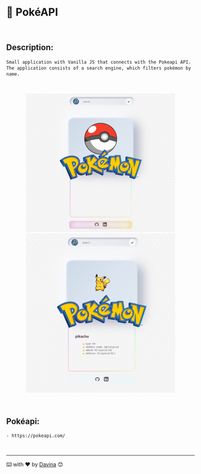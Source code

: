 
 💫 PokéAPI
============

<br />

##  Description:

    Small application with Vanilla JS that connects with the Pokeapi API. The application consists of a search engine, which filters pokémon by name.

<br />
    
<p align="center"><img src="./assets/img/imgReadme.png" width="400"></a><img src="./assets/img/readmePika.png" width="400"></a></p>

<br />

## Pokéapi:  

    - https://pokeapi.com/


<br />

__________
⌨️ with ❤️ by [Davina](https://www.linkedin.com/in/davinamedina/) 😊